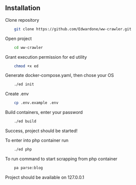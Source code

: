 ## Installation
Clone repository
```bash
    git clone https://github.com/Edwardone/ww-crawler.git
```

Open project 
```bash
    cd ww-crawler
```

Grant execution permission for ed utility
```bash
    chmod +x ed
```

Generate docker-compose.yaml, then chose your OS
```bash
    ./ed init
```

Create .env
```bash
    cp .env.example .env
```

Build containers, enter your password
```bash
    ./ed build 
```

Success, project should be started!

To enter into php container run
```bash
    ./ed php 
```

To run command to start scrapping from php container
```bash
    pa parse:blog
```

Project should be available on 127.0.0.1

